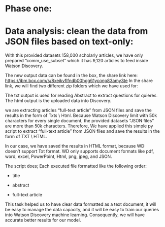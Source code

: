 
# Phase one: 

# Data analysis: clean the data from JSON files based on text-only:

With this provided datasets 158,000 scholarly articles, we have only prepared “comm_use_subset” which it has 9,120 articles to feed inside Watson Discovery.

The new output data can be found in the box, the share link here: https://ibm.box.com/s/8xeikvflfndb00hgg61ycqnp83amy3te
In the share link, we will find two different zip folders which we have used for:

The txt output is used for reading Abstract to extract questions for quieres.  
The html output is the uploaded data into Discovery. 

we are extracting articles “full-text article” from JSON files and save the results in the form of Txts \ Html.
Because Watson Discovery limit with 50k characters for every single document, the provided datasets “JSON files” are more than 50k characters. Therefore, We have applied this simple py script to extract “full-text article” from JSON files and save the results in the form of TXT \ HTML.

In our case, we have saved the results in HTML format, because WD doesn’t support Txt format. WD only supports document formats like pdf, word, excel, PowerPoint, Html, png, jpeg, and JSON.

The script does; Each executed file formatted like the following order:

- title

- abstract

- full-text article

This task helped us to have clear data formatted as a text document, it will be easy to manage the data capacity, and it will be easy to train our queries into Watson Discovery machine learning. Consequently, we will have accurate better results for our model.


